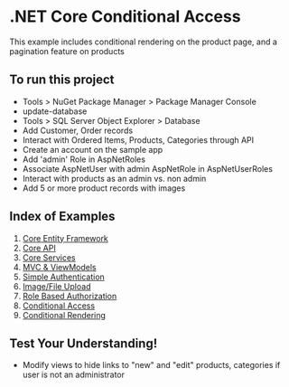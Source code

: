 # .NET Core Conditional Access
This example includes conditional rendering on the product page, and a pagination feature on products

## To run this project
- Tools > NuGet Package Manager > Package Manager Console
- update-database
- Tools > SQL Server Object Explorer > Database
- Add Customer, Order records
- Interact with Ordered Items, Products, Categories through API
- Create an account on the sample app
- Add 'admin' Role in AspNetRoles
- Associate AspNetUser with admin AspNetRole in AspNetUserRoles
- Interact with products as an admin vs. non admin
- Add 5 or more product records with images
  

## Index of Examples
1. [Core Entity Framework](https://github.com/christinebittle/CoreEntityFramework)
2. [Core API](https://github.com/christinebittle/CoreAPI)
3. [Core Services](https://github.com/christinebittle/CoreServices)
4. [MVC & ViewModels](https://github.com/christinebittle/OnlineStore)
5. [Simple Authentication](https://github.com/christinebittle/OnlineStore/tree/Authentication1)
6. [Image/File Upload](https://github.com/christinebittle/OnlineStore/tree/product-image-upload)
7. [Role Based Authorization](https://github.com/christinebittle/OnlineStore/tree/Authentication2)
8. [Conditional Access](https://github.com/christinebittle/OnlineStore/tree/conditional-access)
9. [Conditional Rendering](https://github.com/christinebittle/OnlineStore/tree/conditional-rendering)

## Test Your Understanding!
- Modify views to hide links to "new" and "edit" products, categories if user is not an administrator

